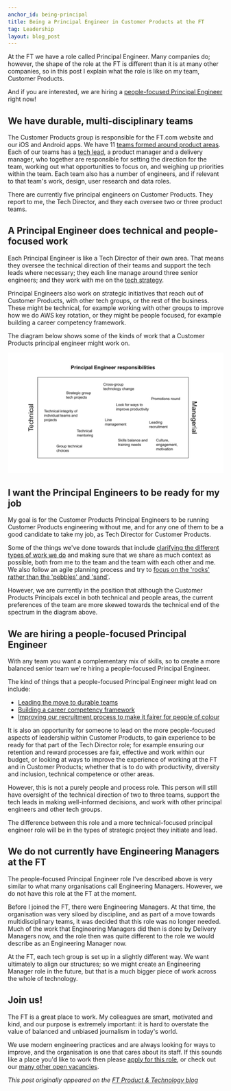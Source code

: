 ```yaml
---
anchor_id: being-principal 
title: Being a Principal Engineer in Customer Products at the FT
tag: Leadership
layout: blog_post
---
```


At the FT we have a role called Principal Engineer. Many companies do; however, the shape of the role at the FT is different than it is at many other companies, so in this post I explain what the role is like on my team, Customer Products.

And if you are interested, we are hiring a [people-focused Principal Engineer](https://boards.eu.greenhouse.io/financialtimes33/jobs/4053976101) right now!

## We have durable, multi-disciplinary teams

The Customer Products group is responsible for the FT.com website and our iOS and Android apps. We have 11 [teams formed around product areas](https://medium.com/ft-product-technology/unlocking-value-with-durable-teams-a70efb435a19). Each of our teams has a [tech lead](https://medium.com/ft-product-technology/technical-leadership-in-customer-products-cec00bf983bd), a product manager and a delivery manager, who together are responsible for setting the direction for the team, working out what opportunities to focus on, and weighing up priorities within the team. Each team also has a number of engineers, and if relevant to that team's work, design, user research and data roles.

There are currently five principal engineers on Customer Products. They report to me, the Tech Director, and they each oversee two or three product teams.

## A Principal Engineer does technical and people-focused work

Each Principal Engineer is like a Tech Director of their own area. That means they oversee the technical direction of their teams and support the tech leads where necessary; they each line manage around three senior engineers; and they work with me on the [tech strategy](https://medium.com/ft-product-technology/no-next-next-42c71541ebcc).

Principal Engineers also work on strategic initiatives that reach out of Customer Products, with other tech groups, or the rest of the business. These might be technical, for example working with other groups to improve how we do AWS key rotation, or they might be people focused, for example building a career competency framework.

The diagram below shows some of the kinds of work that a Customer Products principal engineer might work on.

![A diagram listing some of the things principal engineers might work on, ranging from technical on the left (e.g. “strategic tech projects”) to managerial on the right (e.g. “leading recruitment”)](/img/principal_engineer_responsibilities.png)

## I want the Principal Engineers to be ready for my job

My goal is for the Customer Products Principal Engineers to be running Customer Products engineering without me, and for any one of them to be a good candidate to take my job, as Tech Director for Customer Products.

Some of the things we've done towards that include [clarifying the different types of work we do](https://www.annashipman.co.uk/jfdi/delegating-to-a-team.html) and making sure that we share as much context as possible, both from me to the team and the team with each other and me. We also follow an agile planning process and try to [focus on the 'rocks' rather than the 'pebbles' and 'sand'](https://www.annashipman.co.uk/jfdi/prioritising-in-tech-leadership.html).

However, we are currently in the position that although the Customer Products Principals excel in both technical and people areas, the current preferences of the team are more skewed towards the technical end of the spectrum in the diagram above.

## We are hiring a people-focused Principal Engineer

With any team you want a complementary mix of skills, so to create a more balanced senior team we're hiring a people-focused Principal Engineer.

The kind of things that a people-focused Principal Engineer might lead on include:

- [Leading the move to durable teams](https://medium.com/ft-product-technology/unlocking-value-with-durable-teams-a70efb435a19)
- [Building a career competency framework](https://medium.com/ft-product-technology/improving-our-career-map-for-engineers-4210185c6246)
- [Improving our recruitment process to make it fairer for people of colour](https://medium.com/ft-product-technology/making-recruitment-fair-for-people-of-colour-66a3ad907a7d)

It is also an opportunity for someone to lead on the more people-focused aspects of leadership within Customer Products, to gain experience to be ready for that part of the Tech Director role; for example ensuring our retention and reward processes are fair, effective and work within our budget, or looking at ways to improve the experience of working at the FT and in Customer Products; whether that is to do with productivity, diversity and inclusion, technical competence or other areas.

However, this is not a purely people and process role. This person will still have oversight of the technical direction of two to three teams, support the tech leads in making well-informed decisions, and work with other principal engineers and other tech groups.

The difference between this role and a more technical-focused principal engineer role will be in the types of strategic project they initiate and lead.

## We do not currently have Engineering Managers at the FT

The people-focused Principal Engineer role I've described above is very similar to what many organisations call Engineering Managers. However, we do not have this role at the FT at the moment.

Before I joined the FT, there were Engineering Managers. At that time, the organisation was very siloed by discipline, and as part of a move towards multidisciplinary teams, it was decided that this role was no longer needed. Much of the work that Engineering Managers did then is done by Delivery Managers now, and the role then was quite different to the role we would describe as an Engineering Manager now.

At the FT, each tech group is set up in a slightly different way. We want ultimately to align our structures; so we might create an Engineering Manager role in the future, but that is a much bigger piece of work across the whole of technology.

## Join us!

The FT is a great place to work. My colleagues are smart, motivated and kind, and our purpose is extremely important: it is hard to overstate the value of balanced and unbiased journalism in today's world.

We use modern engineering practices and are always looking for ways to improve, and the organisation is one that cares about its staff. If this sounds like a place you'd like to work then please [apply for this role](https://boards.eu.greenhouse.io/financialtimes33/jobs/4053976101), or check out our [many other open vacancies](https://boards.eu.greenhouse.io/financialtimes33/).


_This post originally appeared on the [FT Product & Technology blog](https://medium.com/ft-product-technology/being-a-principal-engineer-in-customer-products-at-the-ft-97ac3ecc1c9d)_
